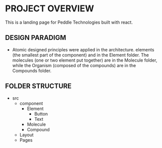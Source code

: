 # PROJECT OVERVIEW
This is a landing page for Peddle Technologies built with react. 

## DESIGN PARADIGM
- Atomic designed principles were applied in the architecture. elements (the smallest part of the component) and in the Element folder. The molecules (one or two element put together) are in the Molecule folder, while the Organism (composed of the compounds) are in the Compounds folder.

## FOLDER STRUCTURE
- src
    - component
        - Element
            - Button
            - Text
        - Molecule
        - Compound
    - Layout
    - Pages